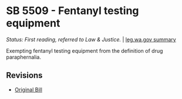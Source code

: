 # SB 5509 - Fentanyl testing equipment
*Status: First reading, referred to Law & Justice.* | [leg.wa.gov summary](https://app.leg.wa.gov/billsummary?BillNumber=5509&Year=2021)

Exempting fentanyl testing equipment from the definition of drug paraphernalia.

## Revisions
* [Original Bill](1/)